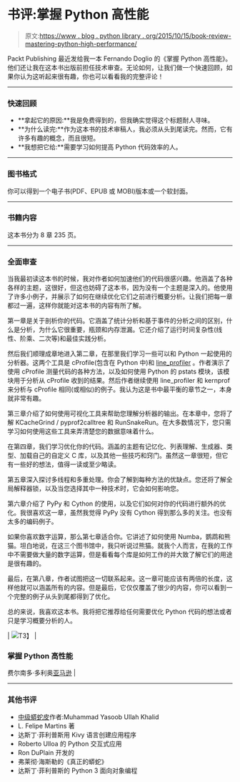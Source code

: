 # 书评:掌握 Python 高性能

> 原文:[https://www . blog . python library . org/2015/10/15/book-review-mastering-python-high-performance/](https://www.blog.pythonlibrary.org/2015/10/15/book-review-mastering-python-high-performance/)

Packt Publishing 最近发给我一本 Fernando Doglio 的《掌握 Python 高性能》。他们还让我在这本书出版前担任技术审查。无论如何，让我们做一个快速回顾，如果你认为这听起来很有趣，你也可以看看我的完整评论！

* * *

### 快速回顾

*   **拿起它的原因:**我是免费得到的，但我确实觉得这个标题耐人寻味。
*   **为什么读完:**作为这本书的技术审稿人，我必须从头到尾读完。然而，它有许多有趣的概念，而且很短。
*   **我想把它给:**需要学习如何提高 Python 代码效率的人。

* * *

### 图书格式

你可以得到一个电子书(PDF、EPUB 或 MOBI)版本或一个软封面。

* * *

### 书籍内容

这本书分为 8 章 235 页。

* * *

### 全面审查

当我最初读这本书的时候，我对作者如何加速他们的代码很感兴趣。他涵盖了各种各样的主题，这很好，但这也妨碍了这本书，因为没有一个主题是深入的。他使用了许多小例子，并展示了如何在继续优化它们之前进行概要分析。让我们把每一章都过一遍，这样你就能对这本书的内容有所了解。

第一章是关于剖析你的代码。它涵盖了统计分析和基于事件的分析之间的区别，什么是分析，为什么它很重要，瓶颈和内存泄漏。它还介绍了运行时间复杂性(线性、阶乘、二次等)和最佳实践分析。

然后我们顺理成章地进入第二章，在那里我们学习一些可以和 Python 一起使用的分析器。这两个工具是 cProfile(包含在 Python 中)和 [line_profiler](https://pypi.python.org/pypi/line_profiler/) 。作者演示了使用 cProfile 测量代码的各种方法，以及如何使用 Python 的 pstats 模块，该模块用于分析从 cProfile 收到的结果。然后作者继续使用 line_profiler 和 kernprof 来分析与 cProfile 相同(或相似)的例子。我认为这是书中最平衡的章节之一，本身就非常有趣。

第三章介绍了如何使用可视化工具来帮助您理解分析器的输出。在本章中，您将了解 KCacheGrind / pyprof2calltree 和 RunSnakeRun。在大多数情况下，您只需学习如何使用这些工具来弄清楚您的数据意味着什么。

在第四章，我们学习优化你的代码。涵盖的主题有记忆化、列表理解、生成器、类型、加载自己的自定义 C 库，以及其他一些技巧和窍门。虽然这一章很短，但它有一些好的想法，值得一读或至少略读。

第五章深入探讨多线程和多重处理。你会了解到每种方法的优缺点。您还将了解全局解释器锁，以及当您选择其中一种技术时，它会如何影响您。

第六章介绍了 PyPy 和 Cython 的使用，以及它们如何对你的代码进行额外的优化。我很喜欢这一章，虽然我觉得 PyPy 没有 Cython 得到那么多的关注。也没有太多的编码例子。

如果你喜欢数字运算，那么第七章适合你。它讲述了如何使用 Numba，鹦鹉和熊猫。坦白地说，在这三个图书馆中，我只听说过熊猫。就我个人而言，在我的工作中不需要做大量的数字运算，但是看看每个库是如何工作的并大致了解它们的用途是很有趣的。

最后，在第八章，作者试图把这一切联系起来。这一章可能应该有两倍的长度，这样他就可以涵盖所有的内容。但是最后，它仅仅覆盖了很少的内容，你可以看到一个完整的例子从头到尾都得到了优化。

总的来说，我喜欢这本书。我将把它推荐给任何需要优化 Python 代码的想法或者只是学习概要分析的人。

| [![](../Images/a2e3386a33636813aac7ea892fb4d2e3.png)](http://www.amazon.com/gp/product/B00YSILEJQ/ref=as_li_tl?ie=UTF8&camp=1789&creative=390957&creativeASIN=B00YSILEJQ&linkCode=as2&tag=thmovsthpy-20&linkId=ZUWNOM24BJDALNXJ)T3】 | 

### 掌握 Python 高性能

费尔南多·多利奥[亚马逊](http://www.amazon.com/gp/product/B00YSILEJQ/ref=as_li_tl?ie=UTF8&camp=1789&creative=390957&creativeASIN=B00YSILEJQ&linkCode=as2&tag=thmovsthpy-20&linkId=ZUWNOM24BJDALNXJ) |

* * *

### 其他书评

*   [中级蟒蛇皮](https://www.blog.pythonlibrary.org/2015/09/02/ebook-review-intermediate-python/)作者:Muhammad Yasoob Ullah Khalid
*   L. Felipe Martins 著
*   达斯丁·菲利普斯用 Kivy 语言创建应用程序
*   Roberto Ulloa 的 Python 交互式应用
*   Ron DuPlain 开发的
*   弗莱彻·海斯勒的《真正的蟒蛇》
*   达斯丁·菲利普斯的 Python 3 面向对象编程